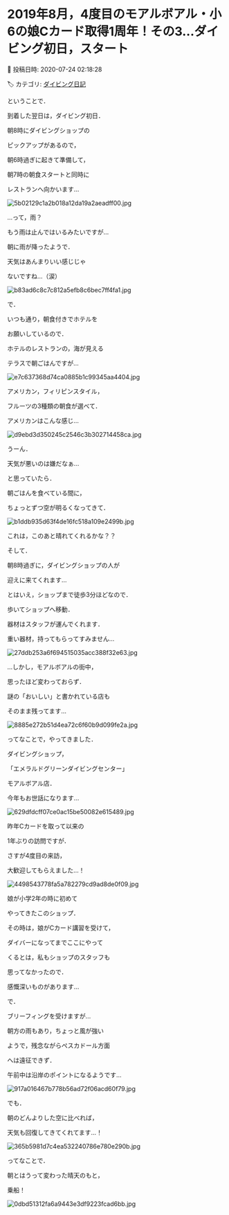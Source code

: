 # 2019年8月，4度目のモアルボアル・小6の娘Cカード取得1周年！その3…ダイビング初日，スタート

📅 投稿日時: 2020-07-24 02:18:28

🏷️ カテゴリ: [ダイビング日記](ce3a7a8d424d112fce83ee85c81a0e344.md)

ということで．


到着した翌日は，ダイビング初日．


朝8時にダイビングショップの


ピックアップがあるので，


朝6時過ぎに起きて準備して，


朝7時の朝食スタートと同時に


レストランへ向かいます…




![5b02129c1a2b018a12da19a2aeadff00.jpg](images/5b02129c1a2b018a12da19a2aeadff00.jpg)




…って，雨？


もう雨は止んではいるみたいですが…


朝に雨が降ったようで．


天気はあんまりいい感じじゃ


ないですね…（涙）




![b83ad6c8c7c812a5efb8c6bec7ff4fa1.jpg](images/b83ad6c8c7c812a5efb8c6bec7ff4fa1.jpg)







で．


いつも通り，朝食付きでホテルを


お願いしているので．


ホテルのレストランの，海が見える


テラスで朝ごはんですが…




![e7c637368d74ca0885b1c99345aa4404.jpg](images/e7c637368d74ca0885b1c99345aa4404.jpg)







アメリカン，フィリピンスタイル，


フルーツの3種類の朝食が選べて．


アメリカンはこんな感じ…




![d9ebd3d350245c2546c3b302714458ca.jpg](images/d9ebd3d350245c2546c3b302714458ca.jpg)







うーん．


天気が悪いのは嫌だなぁ…


と思っていたら．


朝ごはんを食べている間に，


ちょっとずつ空が明るくなってきて．




![b1ddb935d63f4de16fc518a109e2499b.jpg](images/b1ddb935d63f4de16fc518a109e2499b.jpg)




これは，このあと晴れてくれるかな？？





そして．


朝8時過ぎに，ダイビングショップの人が


迎えに来てくれます…


とはいえ，ショップまで徒歩3分ほどなので．


歩いてショップへ移動．


器材はスタッフが運んでくれます．


重い器材，持ってもらってすみません…




![27ddb253a6f694515035acc388f32e63.jpg](images/27ddb253a6f694515035acc388f32e63.jpg)







…しかし，モアルボアルの街中，


思ったほど変わっておらず．


謎の「おいしい」と書かれている店も


そのまま残ってます…




![8885e272b51d4ea72c6f60b9d099fe2a.jpg](images/8885e272b51d4ea72c6f60b9d099fe2a.jpg)







ってなことで，やってきました．


ダイビングショップ，


「エメラルドグリーンダイビングセンター」


モアルボアル店．


今年もお世話になります…




![629dfdcff07ce0ac15be50082e615489.jpg](images/629dfdcff07ce0ac15be50082e615489.jpg)







昨年Cカードを取って以来の


1年ぶりの訪問ですが．


さすが4度目の来訪，


大歓迎してもらえました…！




![4498543778fa5a782279cd9ad8de0f09.jpg](images/4498543778fa5a782279cd9ad8de0f09.jpg)




娘が小学2年の時に初めて


やってきたこのショップ．


その時は，娘がCカード講習を受けて，


ダイバーになってまでここにやって


くるとは，私もショップのスタッフも


思ってなかったので．


感慨深いものがあります…





で．


ブリーフィングを受けますが…


朝方の雨もあり，ちょっと風が強い


ようで，残念ながらぺスカドール方面


へは遠征できず．


午前中は沿岸のポイントになるようです…




![917a016467b778b56ad72f06acd60f79.jpg](images/917a016467b778b56ad72f06acd60f79.jpg)







でも．


朝のどんよりした空に比べれば，


天気も回復してきてくれてます…！




![365b5981d7c4ea532240786e780e290b.jpg](images/365b5981d7c4ea532240786e780e290b.jpg)







ってなことで．


朝とはうって変わった晴天のもと，


乗船！




![0dbd51312fa6a9443e3df9223fcad6bb.jpg](images/0dbd51312fa6a9443e3df9223fcad6bb.jpg)

